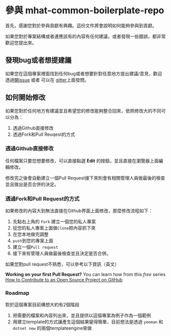 # 參與 mhat-common-boilerplate-repo

首先，感謝您對於參與貢獻有興趣。這份文件將會說明如何能夠參與到貢獻。

如果您對於專案結構或者連應該有的內容有任何建議，或者發現一些錯誤，都非常歡迎您提出來。

## 發現bug或者想提建議

如果您在這個專案裡面找到任何bug或者想要針對任意地方提出建議/意見，歡迎透過[開issue](https://github.com/alantsai/mhat-uwp-taiwan-pm25//issues/new) 或者 可以在 [gitter](https://gitter.im/mhat-uwp-taiwan-pm25/Lobby?utm_source=share-link&utm_medium=link&utm_campaign=share-link)上面發問。

## 如何開始修改

如果您對於任何地方有建議並且希望您的修改能夠整合回來，依照修改大的不同可以分為：

1. 透過Github直接修改
2. 透過Fork和Pull Reuqest的方式

### 透過Github直接修改

任何檔案只要您想要修改，可以直接點選 **Edit** 的按鈕，並且直接在瀏覽器上面編輯修改。

修改完之後會自動建立一個Pull Request接下來則會有相關管理人員做最後的檢查並且做出是否合併的決定。

### 透過Fork和Pull Request的方式

如果修改的內容大到無法直接在Github界面上面修改，那麼修改流程如下：
1. 先點右上角的 `Fork` 建立一個您的私人專案
2. 從您的私人專案上面做`Clone`把內容抓下來
3. 在您本地做完調整
4. `push`到您的專案上面
5. 建立一個`Pull request`
6. 接下來有管理人員做最後檢查並且決定是否合併。

如果您對pull request不熟悉，可以參考以下資訊（英文）

**Working on your first Pull Request?** You can learn how from this *free* series [How to Contribute to an Open Source Project on GitHub](https://egghead.io/series/how-to-contribute-to-an-open-source-project-on-github)

### Roadmap

對於這個專案目前構想大約有2個階段

1. 把需要的檔案和內容列出來，並且提供以這個專案為例子作為一個範例
2. 用建立template的方式讓產生這個結果變得簡單，目前想法是透過 `yeoman` 和 `dotnet new` 的兩個templateengine來做